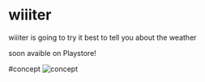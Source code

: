# wiiiter
wiiiter is going to try it best to tell you about the weather

soon avaible on Playstore!

#concept
![concept](http://locovna.com/img/weather.png)
